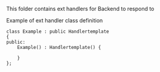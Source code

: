 This folder contains ext handlers for Backend to respond to

Example of ext handler class definition

```
class Example : public Handlertemplate
{
public:
    Example() : Handlertemplate() {

    }
};
```